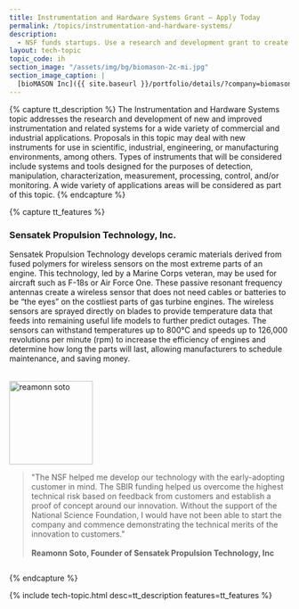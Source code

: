 ```yaml
---
title: Instrumentation and Hardware Systems Grant – Apply Today
permalink: /topics/instrumentation-and-hardware-systems/
description: 
  - NSF funds startups. Use a research and development grant to create instrumentation and hardware systems. 
layout: tech-topic
topic_code: ih
section_image: "/assets/img/bg/biomason-2c-mi.jpg"
section_image_caption: |
  [bioMASON Inc]({{ site.baseurl }}/portfolio/details/?company=biomason-inc#biomason-inc) interior and exterior façade tile made with biocement, which is less costly and more sustainable than its traditional counterpart
---
```

{% capture tt_description %}
The Instrumentation and Hardware Systems topic addresses the research and development of new and improved instrumentation and related systems for a wide variety of commercial and industrial applications. Proposals in this topic may deal with new instruments for use in scientific, industrial, engineering, or manufacturing environments, among others. Types of instruments that will be considered include systems and tools designed for the purposes of detection, manipulation, characterization, measurement, processing, control, and/or monitoring. A wide variety of applications areas will be considered as part of this topic.
{% endcapture %}

{% capture tt_features %}
<div class="usa-section usa-content usa-grid">
  <h3>Sensatek Propulsion Technology, Inc.</h3>
  
  <div><p style="max-width:100%;">Sensatek Propulsion Technology develops ceramic materials derived from fused polymers for wireless sensors on the most extreme parts of an engine. This technology, led by a Marine Corps veteran, may be used for aircraft such as F-18s or Air Force One. These passive resonant frequency antennas create a
wireless sensor that does not need cables or batteries to be “the eyes” on the costliest parts of gas turbine engines. The wireless sensors are sprayed directly on blades to provide temperature data that feeds into remaining useful life models to further predict outages. The sensors can withstand temperatures up to 800°C and speeds up to 126,000 revolutions per minute (rpm) to increase the efficiency of engines and determine how long the parts will last, allowing manufacturers to schedule maintenance, and saving money.</p>
      </div>
  
  <div class="quote-content" style="display:flex;flex-wrap:wrap;">

<img src="{{ site.baseurl }}/assets/img/showcase/reamonn_soto.png" alt="reamonn soto" width="150px" style="flex-flow:row; margin-top:18px;"/>

<blockquote style="flex-flow: row; max-width:600px;">"The NSF helped me develop our technology with the early-adopting customer in mind. The SBIR funding helped us overcome the highest technical risk based on
feedback from customers and establish a proof of concept around our innovation. Without the support of the National Science Foundation, I would have not been able
to start the company and commence demonstrating the technical merits of the innovation to customers."<br><br>
  <strong>Reamonn Soto, Founder of Sensatek Propulsion Technology, Inc </strong></blockquote>
 
</div>

</div>

{% endcapture %}

{% include tech-topic.html desc=tt_description features=tt_features %}
